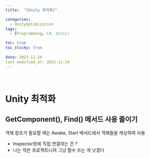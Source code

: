 ```yaml
---
title:  "[Unity 최적화]"

categories:
  - UnityOptimization
tags:
  - [Programming, C#, Unity]

toc: true
toc_sticky: true
 
date: 2023-11-24
last_modified_at: 2023-11-24
---
```

<br>

# Unity 최적화

## GetComponent(), Find() 메서드 사용 줄이기

객체 참조가 필요할 때는 Awake, Start 메서드에서 객체들을 캐싱하여 사용
- Inspector창에 직접 연결하는 건 ?
- 나는 작은 프로젝트니까 그냥 함수 쓰는 게 낫겠다